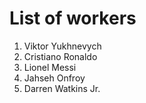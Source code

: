 # List of workers

1. Viktor Yukhnevych
2. Cristiano Ronaldo
3. Lionel Messi
4. Jahseh Onfroy
5. Darren Watkins Jr.
